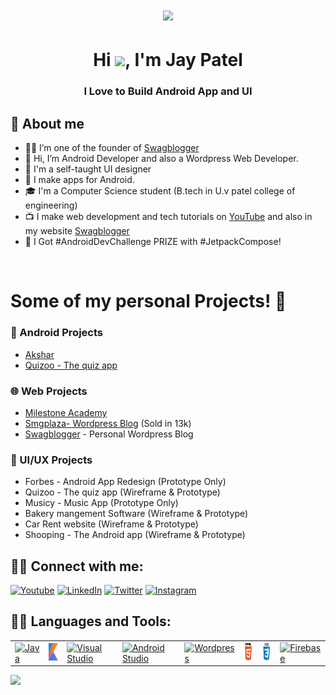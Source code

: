 
<h1 align="center"> <center><img src="https://media.giphy.com/media/L1R1tvI9svkIWwpVYr/giphy.gif"></h1>

<h1 align="center">Hi  <img src="https://media.giphy.com/media/hvRJCLFzcasrR4ia7z/giphy.gif" width="28">, I'm Jay Patel</h1>
<h3 align="center">I Love to Build Android App and UI</h3>

## 📖 About me

- 👨‍💼 I’m one of the founder of [Swagblogger](https://swagblogger.com/)
- 👋 Hi, I’m Android Developer and also a Wordpress Web Developer.
- 🎨 I'm a self-taught UI designer
- 📱  I make apps for Android.
- 🎓 I'm a Computer Science student (B.tech in U.v patel college of engineering)
- 📺 I make web development and tech tutorials on [YouTube](https://www.youtube.com/channel/UCRh42d5zU_wPuWP8PjnFbWQ) and also in my website [Swagblogger](https://swagblogger.com/)
- 🎉 I Got #AndroidDevChallenge PRIZE with #JetpackCompose! 


<Br>
<h1>Some of my personal Projects! 🎨</h1>
    
### 📱 Android Projects <Br>
   * [Akshar](https://play.google.com/store/apps/details?id=com.akshar.app&hl=en_IN&gl=US) <Br>
   * [Quizoo - The quiz app](https://github.com/jaypja99/Quizoo-The-quiz-app)<Br>

### 🌐 Web Projects <Br>
   * [Milestone Academy](https://www.themilestoneworld.com/) <Br>
   * [Smgplaza- Wordpress Blog](https://smgplaza.com/) (Sold in 13k)<Br>
   * [Swagblogger](https://swagblogger.com/) - Personal Wordpress Blog <Br>

### 👨 UI/UX Projects <Br>
   * Forbes - Android App Redesign (Prototype Only)<Br>
   * Quizoo - The quiz app (Wireframe & Prototype) <Br>
   * Musicy - Music App (Prototype Only)<br>
   * Bakery mangement Software (Wireframe & Prototype) <br>
   * Car Rent website (Wireframe & Prototype) <br>
   * Shooping - The Android app (Wireframe & Prototype) <Br>
    
## 🙋‍♂️ Connect with me:

<p align="left">
  <a href="https://www.youtube.com/channel/UCRh42d5zU_wPuWP8PjnFbWQ"><img alt="Youtube" title="Youtube" src="https://img.shields.io/badge/-YouTube-red?style=for-the-badge&logo=youtube&logoColor=white"/></a>
  <a href="https://www.linkedin.com/in/jay-patel-9j9j/"><img alt="LinkedIn" title="LinkedIn" src="https://img.shields.io/badge/-LinkedIn-0077B5?style=for-the-badge&logo=linkedin&logoColor=white"/></a>
  <a href="https://twitter.com/jaypja99"><img alt="Twitter" title="Twitter" src="https://img.shields.io/badge/-Twitter-1DA1F2?style=for-the-badge&logo=twitter&logoColor=white"/></a>
  <a href="https://www.instagram.com/jay.patel__2021/"><img alt="Instagram" title="Instagram" src="https://img.shields.io/badge/-Instagram-8a3ab9?style=for-the-badge&logo=instagram&logoColor=white"/></a>
</p>


## 👨‍💻 Languages and Tools:


<table>
    <tbody>
        <tr>
            <td><a href="#"><img alt="Java" title="Java" height="28px"
                        src="https://img.icons8.com/color/48/000000/java-coffee-cup-logo--v2.png" /></a></td>
            <td><a href="#"><img alt="Kotlin" title="Kotlin" height="28px"
                        src="https://raw.githubusercontent.com/github/explore/80688e429a7d4ef2fca1e82350fe8e3517d3494d/topics/kotlin/kotlin.png" /></a>
            <td><a href="#"><img alt="Visual Studio" title="Visual Studio Code" height="28px"
                        src="https://img.icons8.com/fluent/48/000000/visual-studio-code-2019.png" /></a></td>
            <td><a href="#"><img alt="Android Studio" title="Android Studio" height="28px"
                        src="https://i.imgur.com/6nJGNMN.png" /></a></td>
            <td><a href="#"><img alt="Wordpress" title="Wordpress" height="28px"
                        src="https://img.icons8.com/color/48/000000/wordpress.png" /></a></td>
            <td><a href="#"><img alt="HTML5" title="HTML5" height="28px"
                        src="https://raw.githubusercontent.com/github/explore/80688e429a7d4ef2fca1e82350fe8e3517d3494d/topics/html/html.png" /></a></td>
            <td><a href="#"><img alt="CSS3" title="CSS3" height="28px"
                        src="https://raw.githubusercontent.com/github/explore/80688e429a7d4ef2fca1e82350fe8e3517d3494d/topics/css/css.png" /></a>
            </td>
            <td><a href="#"><img alt="Firebase" title="Firebase" height="28px"
                        src="https://img.icons8.com/color/48/000000/firebase.png"" /></a>
            </td>
  </tr>
    </tbody>
</table>


[<img src="https://img.shields.io/badge/-Subscribe-red?style=for-the-badge&logo=youtube&logoColor=white"/>](https://www.youtube.com/channel/UCRh42d5zU_wPuWP8PjnFbWQ?sub_confirmation=1)

<!---

jaypja99/jaypja99 is a ✨ special ✨ repository because its `README.md` (this file) appears on your GitHub profile.
You can click the Preview link to take a look at your changes.
--->
